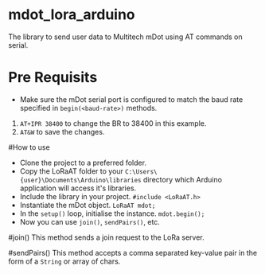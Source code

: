 # mdot_lora_arduino
The library to send user data to Multitech mDot using AT commands on serial. 

# Pre Requisits
- Make sure the mDot serial port is configured to match the baud rate specified in `begin(<baud-rate>)` methods.
1. `AT+IPR 38400` to change the BR to 38400 in this example.
2. `AT&W` to save the changes.

#How to use
- Clone the project to a preferred folder.
- Copy the LoRaAT folder to your `C:\Users\{user}\Documents\Arduino\libraries` directory which Arduino application will access it's libraries.
- Include the library in your project. `#include <LoRaAT.h>`
- Instantiate the mDot object. `LoRaAT mdot;`
- In the `setup()` loop, initialise the instance. `mdot.begin();`
- Now you can use `join()`, `sendPairs()`, etc.

#join()
This method sends a join request to the LoRa server.

#sendPairs()
This method accepts a comma separated key-value pair in the form of a `String` or array of chars.
